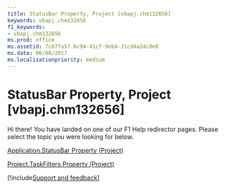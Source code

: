 ```yaml
---
title: StatusBar Property, Project [vbapj.chm132656]
keywords: vbapj.chm132656
f1_keywords:
- vbapj.chm132656
ms.prod: office
ms.assetid: 7c67fa57-6c94-41cf-9eb4-31cd4a24c0e8
ms.date: 06/08/2017
ms.localizationpriority: medium
---
```



# StatusBar Property, Project [vbapj.chm132656]

Hi there! You have landed on one of our F1 Help redirector pages. Please select the topic you were looking for below.

[Application.StatusBar Property (Project)](https://msdn.microsoft.com/library/c88965a0-302c-e0ce-ca5b-06fc2d21ff2d%28Office.15%29.aspx)

[Project.TaskFilters Property (Project)](https://msdn.microsoft.com/library/e1495c4e-65b7-c231-3b0c-5be3d3b19d40%28Office.15%29.aspx)

[!include[Support and feedback](~/includes/feedback-boilerplate.md)]